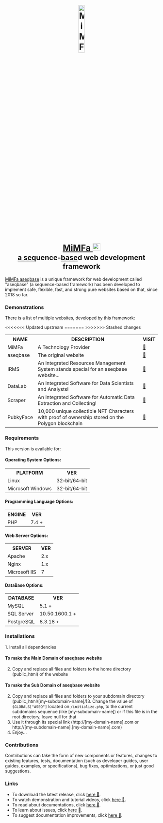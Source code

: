 <h1 align="center">
	<a href="http://aseqbase.ir" target="_blank">
		<img alt="MiMFa aseqbase" width="20%" src="https://aseqbase.ir/.aseq/file/logo/logo.svg"/>
		<br>
		MiMFa <img alt="MiMFa aseqbase" height="25px" src="https://aseqbase.ir/.aseq/file/logo/brand-logo.svg"/>
	</a>
	<br><sub><a href="http://aseqbase.ir" target="_blank">a seq</a>uence-<a href="http://aseqbase.ir" target="_blank">base</a>d web development framework</sub>
</h1>

<p><a href="http://aseqbase.ir" target="_blank">MiMFa aseqbase</a> is a unique framework for web development called "aseqbase" (a sequence-based framework) has been developed to implement safe, flexible, fast, and strong pure websites based on that, since 2018 so far.</p>

<h3>Demonstrations</h3>
	<p>There is a list of multiple websites, developed by this framework:</p>
	<table>
		<tr><th>NAME</th><th>DESCRIPTION</th><th>VISIT</th></tr>
		<tr><td>MiMFa</td><td>A Technology Provider</td><td><a href="http://mimfa.net" target="_blank">&#128279</a></td></tr>
		<tr><td>aseqbase</td><td>The original website</td><td><a href="http://aseqbase.ir" target="_blank">&#128279</a></td></tr>
<<<<<<< Updated upstream
=======
		<tr><td>IRMS</td><td>An Integrated Resources Management System stands special for an aseqbase website...</td><td><a href="http://ingma.mimfa.net" target="_blank">&#128279</a></td>
>>>>>>> Stashed changes
		<tr><td>DataLab</td><td>An Integrated Software for Data Scientists and Analysts!</td><td><a href="http://datalab.mimfa.net" target="_blank">&#128279</a></td></tr>
		<tr><td>Scraper</td><td>An Integrated Software for Automatic Data Extraction and Collecting!</td><td><a href="http://scraper.mimfa.net" target="_blank">&#128279</a></td></tr>
		<tr><td>PubkyFace</td><td>10,000 unique collectible NFT Characters with proof of ownership stored on the Polygon blockchain</td><td><a href="http://pf.mimfa.net" target="_blank">&#128279</a></td></tr>
	</table>

<h3>Requirements</h3>
	<p>This version is available for:</p>
	<h4>Operating System Options:</h4>
		<table>
			<tr><th>PLATFORM</th><th>VER</th></tr>
			<tr><td>Linux</td><td>32–bit/64–bit</td></tr>
			<tr><td>Microsoft Windows</td><td>32–bit/64–bit</td></tr>
		</table>
	<h4>Programming Language Options:</h4>
		<table>
			<tr><th>ENGINE</th><th>VER</th></tr>
			<tr><td>PHP</td><td>7.4 +</td></tr>
		</table>
	<h4>Web Server Options:</h4>
		<table>
			<tr><th>SERVER</th><th>VER</th></tr>
			<tr><td>Apache</td><td>2.x</td></tr>
			<tr><td>Nginx</td><td>1.x</td></tr>
			<tr><td>Microsoft IIS</td><td>7</td></tr>
		</table>
	<h4>DataBase Options:</h4>
		<table>
			<tr><th>DATABASE</th><th>VER</th></tr>
			<tr><td>MySQL</td><td>5.1 +</td></tr>
			<tr><td>SQL Server</td><td>10.50.1600.1 +</td></tr>
			<tr><td>PostgreSQL</td><td>8.3.18 +</td></tr>
		</table>

<h3>Installations</h3>
1. Install all dependencies

  #### To make the Main Domain of aseqbase website
  2. Copy and replace all files and folders to the home directory (public_html) of the website

  #### To make the Sub Domain of aseqbase website
  2. Copy and replace all files and folders to your subdomain directory (public_html/[my-subdomain-name]/)3. Change the value of `$GLOBALS["ASEQ"]` located on `/initialize.php`, to the current subdomains sequence (like [my-subdomain-name]) or if this file is in the root directory, leave null for that
4. Use it through its special link (http://[my-domain-name].com or http://[my-subdomain-name].[my-domain-name].com)
5. Enjoy...

<h3>Contributions</h3>
<p>Contributions can take the form of new components or features, changes to existing features, tests, documentation (such as developer guides, user guides, examples, or specifications), bug fixes, optimizations, or just good suggestions.</p>

<h3>Links</h3>
	<ul>
		<li>To download the latest release, click <a href="http://aseqbase.mimfa.net/download" target="_blank">here &#128279</a>.</li>
		<li>To watch demonstration and tutorial videos, click <a href="http://media.mimfa.net" target="_blank">here &#128279</a>.</li>
		<li>To read about documentations, click <a href="https://github.com/aseqbase/aseqbase/wiki" target="_blank">here &#128279</a>.</li>
		<li>To learn about issues, click <a href="https://github.com/aseqbase/aseqbase/issues" target="_blank">here &#128279</a>.</li>
		<li>To suggest documentation improvements, click <a href="http://chat.mimfa.net" target="_blank">here &#128279</a>.</li>
	</ul>
